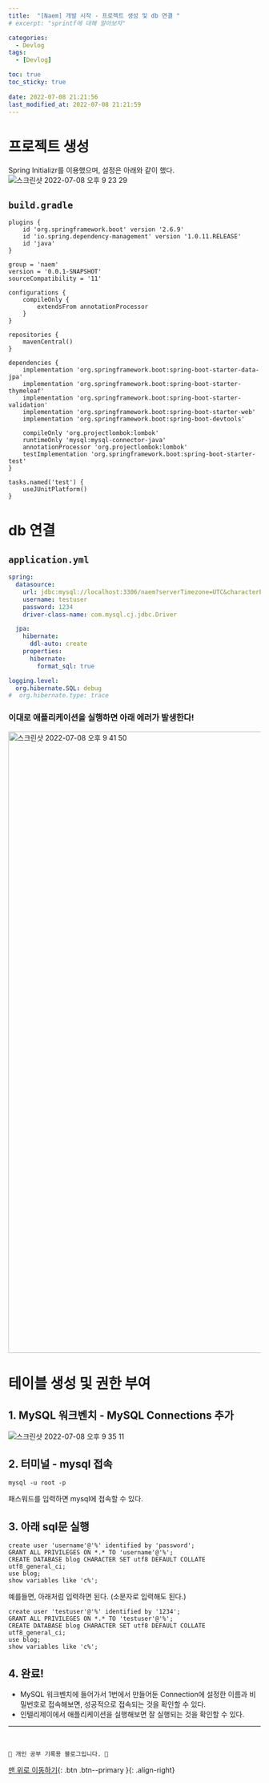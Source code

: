 ```yaml
---
title:  "[Naem] 개발 시작 - 프로젝트 생성 및 db 연결 "
# excerpt: "sprintf에 대해 알아보자"

categories:
  - Devlog
tags:
  - [Devlog]

toc: true
toc_sticky: true
 
date: 2022-07-08 21:21:56
last_modified_at: 2022-07-08 21:21:59
---
```


# 프로젝트 생성
Spring Initializr를 이용했으며, 설정은 아래와 같이 했다.<br>
![스크린샷 2022-07-08 오후 9 23 29](https://user-images.githubusercontent.com/59405576/177991418-29c0fae2-28fb-4a2d-810a-5fa80b881115.png)

## `build.gradle`
```
plugins {
	id 'org.springframework.boot' version '2.6.9'
	id 'io.spring.dependency-management' version '1.0.11.RELEASE'
	id 'java'
}

group = 'naem'
version = '0.0.1-SNAPSHOT'
sourceCompatibility = '11'

configurations {
	compileOnly {
		extendsFrom annotationProcessor
	}
}

repositories {
	mavenCentral()
}

dependencies {
	implementation 'org.springframework.boot:spring-boot-starter-data-jpa'
	implementation 'org.springframework.boot:spring-boot-starter-thymeleaf'
	implementation 'org.springframework.boot:spring-boot-starter-validation'
	implementation 'org.springframework.boot:spring-boot-starter-web'
	implementation 'org.springframework.boot:spring-boot-devtools'

	compileOnly 'org.projectlombok:lombok'
	runtimeOnly 'mysql:mysql-connector-java'
	annotationProcessor 'org.projectlombok:lombok'
	testImplementation 'org.springframework.boot:spring-boot-starter-test'
}

tasks.named('test') {
	useJUnitPlatform()
}
```

# db 연결
## `application.yml`
```yml
spring:
  datasource:
    url: jdbc:mysql://localhost:3306/naem?serverTimezone=UTC&characterEncoding=UTF-8
    username: testuser
    password: 1234
    driver-class-name: com.mysql.cj.jdbc.Driver

  jpa:
    hibernate:
      ddl-auto: create
    properties:
      hibernate:
        format_sql: true

logging.level:
  org.hibernate.SQL: debug
#  org.hibernate.type: trace
```

### 이대로 애플리케이션을 실행하면 아래 에러가 발생한다!
<img width="1239" alt="스크린샷 2022-07-08 오후 9 41 50" src="https://user-images.githubusercontent.com/59405576/177994099-69032a63-3fff-496d-b7df-5ad9b29f78ca.png">

# 테이블 생성 및 권한 부여
## 1. MySQL 워크벤치 - MySQL Connections 추가
![스크린샷 2022-07-08 오후 9 35 11](https://user-images.githubusercontent.com/59405576/177993205-9333c548-8608-4407-a559-47e75f225736.png)

## 2. 터미널 - mysql 접속
```
mysql -u root -p
```
패스워드를 입력하면 mysql에 접속할 수 있다.

## 3. 아래 sql문 실행
```
create user 'username'@'%' identified by 'password';
GRANT ALL PRIVILEGES ON *.* TO 'username'@'%';
CREATE DATABASE blog CHARACTER SET utf8 DEFAULT COLLATE utf8_general_ci;
use blog;
show variables like 'c%';
```
예를들면, 아래처럼 입력하면 된다. (소문자로 입력해도 된다.)
```
create user 'testuser'@'%' identified by '1234';
GRANT ALL PRIVILEGES ON *.* TO 'testuser'@'%';
CREATE DATABASE blog CHARACTER SET utf8 DEFAULT COLLATE utf8_general_ci;
use blog;
show variables like 'c%';
```

## 4. 완료!
- MySQL 워크벤치에 들어가서 1번에서 만들어둔 Connection에 설정한 이름과 비밀번호로 접속해보면, 성공적으로 접속되는 것을 확인할 수 있다.
- 인텔리제이에서 애플리케이션을 실행해보면 잘 실행되는 것을 확인할 수 있다.





***
<br>


    💛 개인 공부 기록용 블로그입니다. 👻

[맨 위로 이동하기](#){: .btn .btn--primary }{: .align-right}